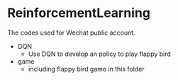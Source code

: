 # ReinforcementLearning
The codes used for Wechat public account. 

- DQN
  - Use DQN to develop an policy to play flappy bird
- game
  - including flappy bird game in this folder
